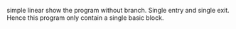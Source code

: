 simple linear show the program without branch. Single entry and single exit. Hence this program only contain a single basic block.